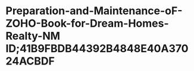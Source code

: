 # Preparation-and-Maintenance-oF-ZOHO-Book-for-Dream-Homes-Realty-NM ID;41B9FBDB44392B4848E40A37024ACBDF
